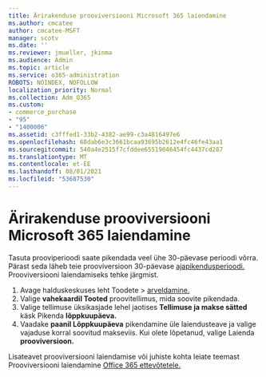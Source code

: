 ```yaml
---
title: Ärirakenduse prooviversiooni Microsoft 365 laiendamine
ms.author: cmcatee
author: cmcatee-MSFT
manager: scotv
ms.date: ''
ms.reviewer: jmueller, jkinma
ms.audience: Admin
ms.topic: article
ms.service: o365-administration
ROBOTS: NOINDEX, NOFOLLOW
localization_priority: Normal
ms.collection: Adm_O365
ms.custom:
- commerce_purchase
- "95"
- "1400006"
ms.assetid: c3fffed1-33b2-4382-ae99-c3a4816497e6
ms.openlocfilehash: 68dab6e3c3661bcaa93695b2612e4fc46fe43aa1
ms.sourcegitcommit: 540a4e2515f7cfddee65519046454fc4437cd287
ms.translationtype: MT
ms.contentlocale: et-EE
ms.lasthandoff: 08/01/2021
ms.locfileid: "53687530"
---
```

# <a name="extend-your-trial-for-microsoft-365-for-business"></a>Ärirakenduse prooviversiooni Microsoft 365 laiendamine

Tasuta prooviperioodi saate pikendada veel ühe 30-päevase perioodi võrra. Pärast seda läheb teie prooviversioon 30-päevase [ajapikendusperioodi.](/alchemyinsights/grace-period-for-microsoft-365-free-trial) Prooviversiooni laiendamiseks tehke järgmist.
  
1. Avage halduskeskuses leht  Toodete \> [arveldamine.](https://go.microsoft.com/fwlink/p/?linkid=842054)
2. Valige **vahekaardil Tooted** proovitellimus, mida soovite pikendada.
3. Valige tellimuse üksikasjade lehel jaotises **Tellimuse ja makse sätted** käsk Pikenda **lõppkuupäeva.**
4. Vaadake **paanil Lõppkuupäeva** pikendamine üle laiendusteave ja valige vajaduse korral soovitud makseviis. Kui olete lõpetanud, valige Laienda **prooviversioon.**

Lisateavet prooviversiooni laiendamise või juhiste kohta leiate teemast Prooviversiooni laiendamine [Office 365 ettevõtetele.](/microsoft-365/commerce/extend-your-trial)